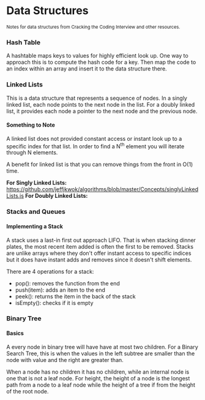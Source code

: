 # Data Structures
<sub>Notes for data structures from Cracking the Coding Interview and other resources.</sub>

### Hash Table

A hashtable maps keys to values for highly efficient look up. One way to approach this is to compute the hash code for a key. Then map the code to an index within an array and insert it to the data structure there.


### Linked Lists

This is a data structure that represents a sequence of nodes. In a singly linked list, each node points to the next node in the list. For a doubly linked list, it provides each node a pointer to the next node and the previous node.

#### Something to Note

A linked list does not provided constant access or instant look up to a specific index for that list. In order to find a N<sup>th</sup> element you will iterate through N elements.

A benefit for linked list is that you can remove things from the front in O(1) time.

**For Singly Linked Lists:** https://github.com/jeffjkwok/algorithms/blob/master/Concepts/singlyLinkedLists.js
**For Doubly Linked Lists:**

### Stacks and Queues

#### Implementing a Stack

A stack uses a last-in first out approach LIFO. That is when stacking dinner plates, the most recent item added is often the first to be removed. Stacks are unlike arrays where they don't offer instant access to specific indices but it does have instant adds and removes since it doesn't shift elements.

There are 4 operations for a stack:
* pop(): removes the function from the end
* push(item): adds an item to the end
* peek(): returns the item in the back of the stack
* isEmpty(): checks if it is empty


### Binary Tree

#### Basics

A every node in binary tree will have have at most two children. For a Binary Search Tree, this is when the values in the left subtree are smaller than the node with value and the right are greater than.

When a node has no children it has no children, while an internal node is one that is not a leaf node. For height, the height of a node is the longest path from a node to a leaf node while the height of a tree if from the height of the root node.
